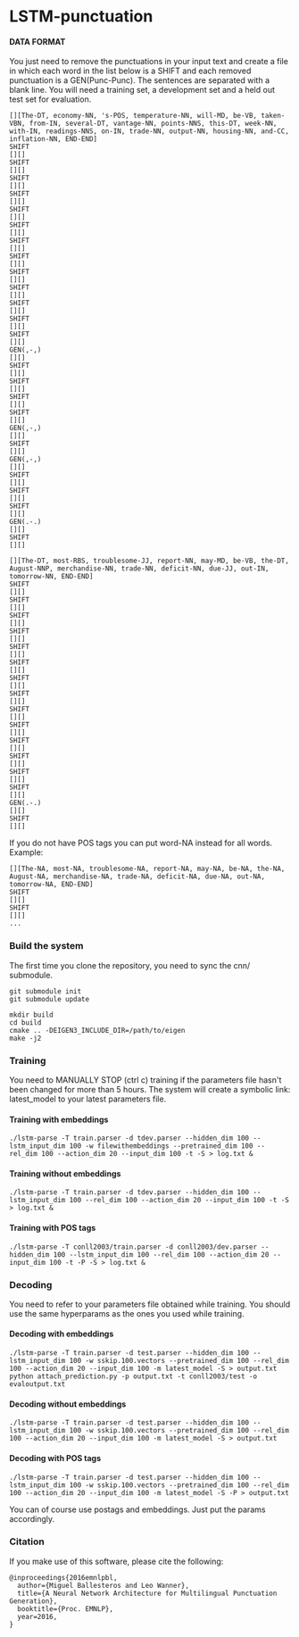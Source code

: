 # LSTM-punctuation


#### DATA FORMAT

You just need to remove the punctuations in your input text and create a file in which each word in the list below is a SHIFT and each removed punctuation is a GEN(Punc-Punc). The sentences are separated with a blank line. You will need a training set, a development set and a held out test set for evaluation.

```
[][The-DT, economy-NN, 's-POS, temperature-NN, will-MD, be-VB, taken-VBN, from-IN, several-DT, vantage-NN, points-NNS, this-DT, week-NN, with-IN, readings-NNS, on-IN, trade-NN, output-NN, housing-NN, and-CC, inflation-NN, END-END]
SHIFT
[][]
SHIFT
[][]
SHIFT
[][]
SHIFT
[][]
SHIFT
[][]
SHIFT
[][]
SHIFT
[][]
SHIFT
[][]
SHIFT
[][]
SHIFT
[][]
SHIFT
[][]
SHIFT
[][]
SHIFT
[][]
GEN(,-,)
[][]
SHIFT
[][]
SHIFT
[][]
SHIFT
[][]
SHIFT
[][]
GEN(,-,)
[][]
SHIFT
[][]
GEN(,-,)
[][]
SHIFT
[][]
SHIFT
[][]
SHIFT
[][]
GEN(.-.)
[][]
SHIFT
[][]

[][The-DT, most-RBS, troublesome-JJ, report-NN, may-MD, be-VB, the-DT, August-NNP, merchandise-NN, trade-NN, deficit-NN, due-JJ, out-IN, tomorrow-NN, END-END]
SHIFT
[][]
SHIFT
[][]
SHIFT
[][]
SHIFT
[][]
SHIFT
[][]
SHIFT
[][]
SHIFT
[][]
SHIFT
[][]
SHIFT
[][]
SHIFT
[][]
SHIFT
[][]
SHIFT
[][]
SHIFT
[][]
SHIFT
[][]
GEN(.-.)
[][]
SHIFT
[][]
```

If you do not have POS tags you can put word-NA instead for all words. Example:
```
[][The-NA, most-NA, troublesome-NA, report-NA, may-NA, be-NA, the-NA, August-NA, merchandise-NA, trade-NA, deficit-NA, due-NA, out-NA, tomorrow-NA, END-END]
SHIFT
[][]
SHIFT
[][]
...
```

### Build the system

The first time you clone the repository, you need to sync the cnn/ submodule.
```
git submodule init
git submodule update

mkdir build
cd build
cmake .. -DEIGEN3_INCLUDE_DIR=/path/to/eigen
make -j2
```

### Training

You need to MANUALLY STOP (ctrl c) training if the parameters file hasn't been changed for more than 5 hours.
The system will create a symbolic link: latest_model to your latest parameters file.

#### Training with embeddings

    ./lstm-parse -T train.parser -d tdev.parser --hidden_dim 100 --lstm_input_dim 100 -w filewithembeddings --pretrained_dim 100 --rel_dim 100 --action_dim 20 --input_dim 100 -t -S > log.txt &


#### Training without embeddings

    ./lstm-parse -T train.parser -d tdev.parser --hidden_dim 100 --lstm_input_dim 100 --rel_dim 100 --action_dim 20 --input_dim 100 -t -S > log.txt &


#### Training with POS tags 

    ./lstm-parse -T conll2003/train.parser -d conll2003/dev.parser --hidden_dim 100 --lstm_input_dim 100 --rel_dim 100 --action_dim 20 --input_dim 100 -t -P -S > log.txt &
    

### Decoding 

You need to refer to your parameters file obtained while training. You should use the same hyperparams as the ones you used while training.

#### Decoding with embeddings

    ./lstm-parse -T train.parser -d test.parser --hidden_dim 100 --lstm_input_dim 100 -w sskip.100.vectors --pretrained_dim 100 --rel_dim 100 --action_dim 20 --input_dim 100 -m latest_model -S > output.txt
    python attach_prediction.py -p output.txt -t conll2003/test -o evaloutput.txt


#### Decoding without embeddings


    ./lstm-parse -T train.parser -d test.parser --hidden_dim 100 --lstm_input_dim 100 -w sskip.100.vectors --pretrained_dim 100 --rel_dim 100 --action_dim 20 --input_dim 100 -m latest_model -S > output.txt

#### Decoding with POS tags

    ./lstm-parse -T train.parser -d test.parser --hidden_dim 100 --lstm_input_dim 100 -w sskip.100.vectors --pretrained_dim 100 --rel_dim 100 --action_dim 20 --input_dim 100 -m latest_model -S -P > output.txt


You can of course use postags and embeddings. Just put the params accordingly.

### Citation

If you make use of this software, please cite the following:

    @inproceedings{2016emnlpbl,
      author={Miguel Ballesteros and Leo Wanner},
      title={A Neural Network Architecture for Multilingual Punctuation Generation},
      booktitle={Proc. EMNLP},
      year=2016,
    }

